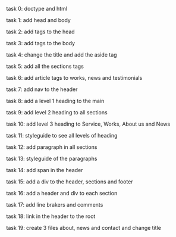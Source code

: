 task 0: doctype and html

task 1: add head and body

task 2: add tags to the head

task 3: add tags to the body

task 4: change the title and add the aside tag

task 5: add all the sections tags

task 6: add article tags to works, news and testimonials

task 7: add nav to the header

task 8: add a level 1 heading to the main

task 9: add level 2 heading to all sections

task 10: add level 3 heading to Service, Works, About us and News

task 11: styleguide to see all levels of heading

task 12: add paragraph in all sections

task 13: styleguide of the paragraphs

task 14: add span in the header

task 15: add a div to the header, sections and footer

task 16: add a header and div to each section

task 17: add line brakers and comments

task 18: link in the header to the root

task 19: create 3 files about, news and contact and change title